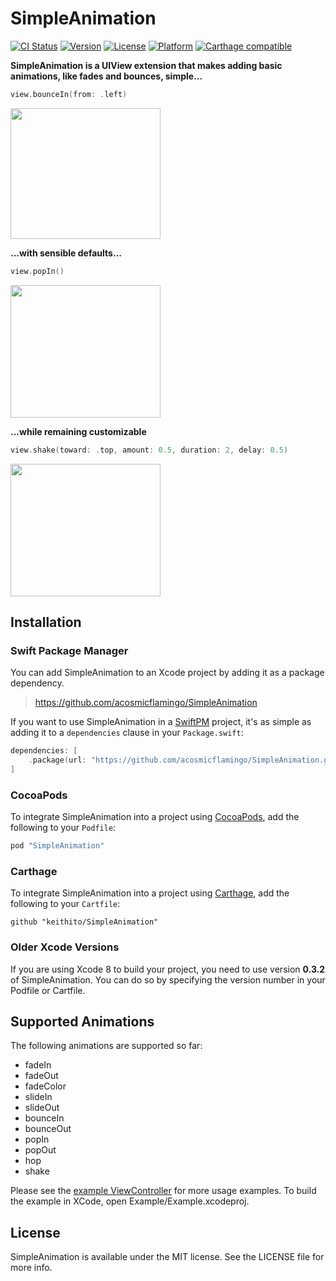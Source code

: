 # SimpleAnimation

[![CI Status](https://travis-ci.org/keithito/SimpleAnimation.svg?branch=master)](https://travis-ci.org/keithito/SimpleAnimation)
[![Version](https://img.shields.io/cocoapods/v/SimpleAnimation.svg?style=flat)](http://cocoapods.org/pods/SimpleAnimation)
[![License](https://img.shields.io/cocoapods/l/SimpleAnimation.svg?style=flat)](http://cocoapods.org/pods/SimpleAnimation)
[![Platform](https://img.shields.io/cocoapods/p/SimpleAnimation.svg?style=flat)](http://cocoapods.org/pods/SimpleAnimation)
[![Carthage compatible](https://img.shields.io/badge/Carthage-compatible-4BC51D.svg?style=flat)](https://github.com/Carthage/Carthage)


**SimpleAnimation is a UIView extension that makes adding basic animations, like fades and bounces, simple...**

```swift
view.bounceIn(from: .left)
```
<img src="screenshots/bounceIn.gif" width="240" height="209">


**...with sensible defaults...**

```swift
view.popIn()
```
<img src="screenshots/popIn.gif" width="240" height="212">


**...while remaining customizable**

```swift
view.shake(toward: .top, amount: 0.5, duration: 2, delay: 0.5)
```
<img src="screenshots/customShake.gif" width="240" height="212">


## Installation

### Swift Package Manager

You can add SimpleAnimation to an Xcode project by adding it as a package dependency.

> https://github.com/acosmicflamingo/SimpleAnimation

If you want to use SimpleAnimation in a [SwiftPM](https://swift.org/package-manager/) project, it's as simple as adding it to a `dependencies` clause in your `Package.swift`:

```swift
dependencies: [
    .package(url: "https://github.com/acosmicflamingo/SimpleAnimation.git", from: "0.4.2")
]
```

### CocoaPods

To integrate SimpleAnimation into a project using [CocoaPods](http://cocoapods.org), add the following to your `Podfile`:

```ruby
pod "SimpleAnimation"
```



### Carthage

To integrate SimpleAnimation into a project using [Carthage](https://github.com/Carthage/Carthage), add the following to your `Cartfile`:

```
github "keithito/SimpleAnimation"
```


### Older Xcode Versions

If you are using Xcode 8 to build your project, you need to use version **0.3.2** of SimpleAnimation.
You can do so by specifying the version number in your Podfile or Cartfile.



## Supported Animations

The following animations are supported so far:
  * fadeIn
  * fadeOut
  * fadeColor
  * slideIn
  * slideOut
  * bounceIn
  * bounceOut
  * popIn
  * popOut
  * hop
  * shake

Please see the [example ViewController](Example/Source/ViewController.swift) for more usage examples.
To build the example in XCode, open Example/Example.xcodeproj.


## License

SimpleAnimation is available under the MIT license. See the LICENSE file for more info.

